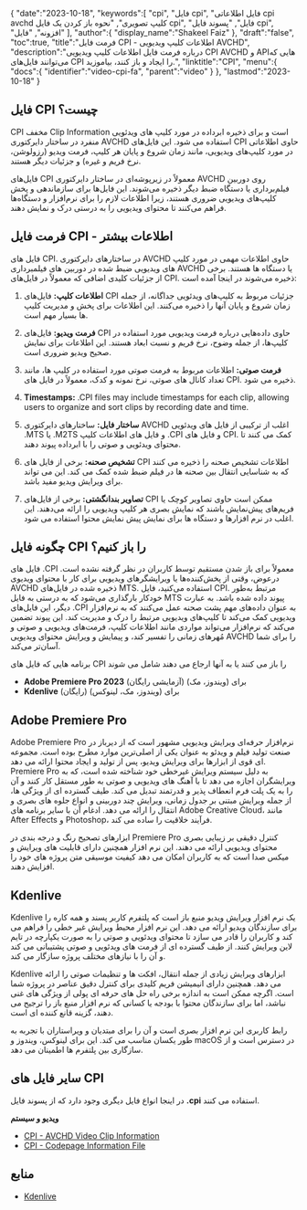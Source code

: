 {
   "date":"2023-10-18",
   "keywords":[
"cpi",
"فایل cpi",
"فایل اطلاعاتی cpi avchd کلیپ تصویری",
"نحوه باز کردن یک فایل cpi",
"فایل",
"پسوند فایل cpi",
"افزونه",
"فایل"
],
   "author":{
      "display_name":"Shakeel Faiz"
},
   "draft":"false",
   "toc":true,
   "title":"فرمت فایل CPI - اطلاعات کلیپ ویدیویی AVCHD",
   "description":"درباره فرمت فایل اطلاعات کلیپ ویدیویی CPI AVCHD و APIهایی که می‌توانند فایل‌های CPI را ایجاد و باز کنند، بیاموزید.",
   "linktitle":"CPI",
   "menu":{
      "docs":{
         "identifier":"video-cpi-fa",
         "parent":"video"
}
},
   "lastmod":"2023-10-18"
}

## فایل CPI چیست؟

CPI مخفف Clip Information است و برای ذخیره ابرداده در مورد کلیپ های ویدئویی منفرد در ساختار دایرکتوری AVCHD استفاده می شود. این فایل‌های CPI حاوی اطلاعاتی در مورد کلیپ‌های ویدیویی، مانند زمان شروع و پایان هر کلیپ، فرمت ویدیو (رزولوشن، نرخ فریم و غیره) و جزئیات دیگر هستند.

فایل‌های CPI معمولاً در زیرپوشه‌ای در ساختار دایرکتوری AVCHD روی دوربین فیلم‌برداری یا دستگاه ضبط دیگر ذخیره می‌شوند. این فایل‌ها برای سازماندهی و پخش کلیپ‌های ویدیویی ضروری هستند، زیرا اطلاعات لازم را برای نرم‌افزار و دستگاه‌ها فراهم می‌کنند تا محتوای ویدیویی را به درستی درک و نمایش دهند.

## فرمت فایل CPI - اطلاعات بیشتر

فایل های CPI. در ساختارهای دایرکتوری AVCHD حاوی اطلاعات مهمی در مورد کلیپ های ویدیویی ضبط شده در دوربین های فیلمبرداری AVCHD یا دستگاه ها هستند. برخی از جزئیات کلیدی اضافی که معمولاً در فایل‌های CPI. ذخیره می‌شوند در اینجا آمده است:

1.  **اطلاعات کلیپ:** فایل‌های CPI جزئیات مربوط به کلیپ‌های ویدئویی جداگانه، از جمله زمان شروع و پایان آنها را ذخیره می‌کنند. این اطلاعات برای پخش و مدیریت کلیپ ها بسیار مهم است.
    
2.  **فرمت ویدیو:** فایل‌های CPI حاوی داده‌هایی درباره فرمت ویدیویی مورد استفاده در کلیپ‌ها، از جمله وضوح، نرخ فریم و نسبت ابعاد هستند. این اطلاعات برای نمایش صحیح ویدیو ضروری است.
    
3.  **فرمت صوتی:** اطلاعات مربوط به فرمت صوتی مورد استفاده در کلیپ ها، مانند تعداد کانال های صوتی، نرخ نمونه و کدک، معمولاً در فایل های CPI. ذخیره می شود.
    
4.  **Timestamps:** .CPI files may include timestamps for each clip, allowing users to organize and sort clips by recording date and time.
    
5.  **ساختار فایل:** ساختارهای دایرکتوری AVCHD اغلب از ترکیبی از فایل های ویدئویی .MTS یا .M2TS و فایل های اطلاعات کلیپ .CPI و فایل های CPI. کمک می کنند تا محتوای ویدئویی و صوتی را با ابرداده پیوند دهند.
    
6.  **تشخیص صحنه:** برخی از فایل های CPI اطلاعات تشخیص صحنه را ذخیره می کنند که به شناسایی انتقال بین صحنه ها در فیلم ضبط شده کمک می کند. این می تواند برای ویرایش ویدیو مفید باشد.
    
7.  **تصاویر بندانگشتی:** برخی از فایل‌های CPI ممکن است حاوی تصاویر کوچک یا فریم‌های پیش‌نمایش باشند که نمایش بصری هر کلیپ ویدیویی را ارائه می‌دهند. این اغلب در نرم افزارها و دستگاه ها برای نمایش پیش نمایش محتوا استفاده می شود.
    
## چگونه فایل CPI را باز کنیم؟

فایل های .CPI معمولاً برای باز شدن مستقیم توسط کاربران در نظر گرفته نشده است. درعوض، وقتی از پخش‌کننده‌ها یا ویرایشگرهای ویدیویی برای کار با محتوای ویدیوی AVCHD ذخیره شده در فایل‌های MTS. استفاده می‌کنید، فایل CPI. مرتبط به‌طور خودکار بارگذاری می‌شود که به درستی به فایل MTS پیوند داده شده باشد. به عبارت دیگر، این فایل‌های .CPI به عنوان داده‌های مهم پشت صحنه عمل می‌کنند که به نرم‌افزار ویدیویی کمک می‌کند تا کلیپ‌های ویدیویی مرتبط را درک و مدیریت کند. این پیوند تضمین می‌کند که نرم‌افزار می‌تواند مواردی مانند اطلاعات کلیپ، فرمت‌های ویدیویی و صوتی و مُهرهای زمانی را تفسیر کند، و پیمایش و ویرایش محتوای ویدیویی AVCHD را برای شما آسان‌تر می‌کند.

برنامه هایی که فایل های CPI را باز می کنند یا به آنها ارجاع می دهند شامل می شوند

- **Adobe Premiere Pro 2023** (آزمایشی رایگان) برای (ویندوز، مک)
- **Kdenlive** (رایگان) برای (ویندوز، مک، لینوکس)

## Adobe Premiere Pro

Adobe Premiere Pro نرم‌افزار حرفه‌ای ویرایش ویدیویی مشهور است که از دیرباز در صنعت تولید فیلم و ویدئو به عنوان یکی از اصلی‌ترین موارد مطرح بوده است. مجموعه ای قوی از ابزارها برای ویرایش ویدیو، پس از تولید و ایجاد محتوا ارائه می دهد. Premiere Pro به دلیل سیستم ویرایش غیرخطی خود شناخته شده است، که به ویرایشگران اجازه می دهد تا با آهنگ های ویدیویی و صوتی به طور مستقل کار کنند و آن را به یک پلت فرم انعطاف پذیر و قدرتمند تبدیل می کند. طیف گسترده ای از ویژگی ها، از جمله ویرایش مبتنی بر جدول زمانی، ویرایش چند دوربینی و انواع جلوه های بصری و انتقال را ارائه می دهد. ادغام آن با سایر برنامه های Adobe Creative Cloud، مانند After Effects و Photoshop، فرآیند خلاقیت را ساده می کند.

ابزارهای تصحیح رنگ و درجه بندی در Premiere Pro کنترل دقیقی بر زیبایی بصری محتوای ویدیویی ارائه می دهند. این نرم افزار همچنین دارای قابلیت های ویرایش و میکس صدا است که به کاربران امکان می دهد کیفیت موسیقی متن پروژه های خود را افزایش دهند.

## Kdenlive

Kdenlive یک نرم افزار ویرایش ویدیو منبع باز است که پلتفرم کاربر پسند و همه کاره را برای سازندگان ویدیو ارائه می دهد. این نرم افزار محیط ویرایش غیر خطی را فراهم می کند و کاربران را قادر می سازد تا محتوای ویدئویی و صوتی را به صورت یکپارچه در تایم لاین ویرایش کنند. از طیف گسترده ای از فرمت های ویدئویی و صوتی پشتیبانی می کند و آن را با نیازهای مختلف پروژه سازگار می کند.

Kdenlive ابزارهای ویرایش زیادی از جمله انتقال، افکت ها و تنظیمات صوتی را ارائه می دهد. همچنین دارای انیمیشن فریم کلیدی برای کنترل دقیق عناصر در پروژه شما است. اگرچه ممکن است به اندازه برخی راه حل های حرفه ای پولی از ویژگی های غنی نباشد، اما برای سازندگان محتوا با بودجه یا کسانی که نرم افزار منبع باز را ترجیح می دهند، گزینه قانع کننده ای است.

رابط کاربری این نرم افزار بصری است و آن را برای مبتدیان و ویراستاران با تجربه به طور یکسان مناسب می کند. این برای لینوکس، ویندوز و macOS در دسترس است و از سازگاری بین پلتفرم ها اطمینان می دهد.

## سایر فایل های CPI

در اینجا انواع فایل دیگری وجود دارد که از پسوند فایل **.cpi** استفاده می کنند.

**ویدیو و سیستم**
- [CPI - AVCHD Video Clip Information](/video/cpi/)
- [CPI - Codepage Information File](/system/cpi/)

## منابع
* [Kdenlive](https://en.wikipedia.org/wiki/Kdenlive)


